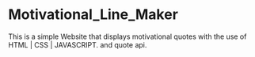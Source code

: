 # Motivational_Line_Maker
This is a simple Website that displays motivational quotes with the use of HTML | CSS | JAVASCRIPT. and quote api. 
